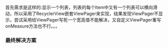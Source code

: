  首先需求是这样的:显示一个列表，列表的每个Item中又有一个列表可以横向滑动，所以采用了RecyclerView嵌套ViewPager来实现，结果发现ViewPager不显示，尝试采用给ViewPager写死一个宽高值不能解决，又自定义ViewPager重写onMeasure方法也不行。。。
  ### 最终解决方案